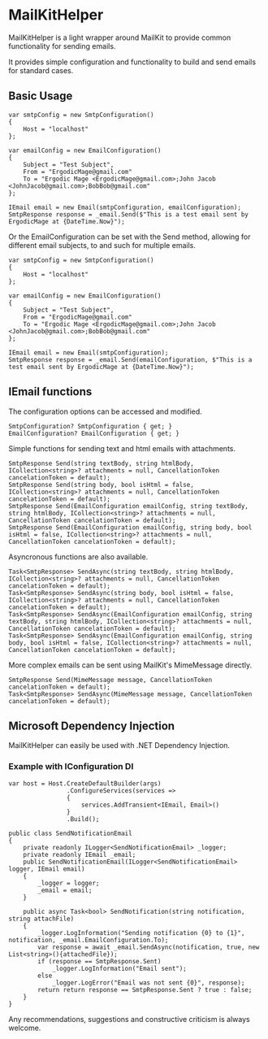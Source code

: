 # MailKitHelper
MailKitHelper is a light wrapper around MailKit to provide common functionality for sending emails.

It provides simple configuration and functionality to build and send emails for standard cases.

## Basic Usage
~~~
var smtpConfig = new SmtpConfiguration()
{
    Host = "localhost"
};

var emailConfig = new EmailConfiguration()
{
    Subject = "Test Subject",
    From = "ErgodicMage@gmail.com"
    To = "Ergodic Mage <ErgodicMage@gmail.com>;John Jacob <JohnJacob@gmail.com>;BobBob@gmail.com"
};

IEmail email = new Email(smtpConfiguration, emailConfiguration);
SmtpResponse response = _email.Send($"This is a test email sent by ErgodicMage at {DateTime.Now}");
~~~

Or the EmailConfiguration can be set with the Send method, allowing for different email subjects, to and such for multiple emails.
~~~
var smtpConfig = new SmtpConfiguration()
{
    Host = "localhost"
};

var emailConfig = new EmailConfiguration()
{
    Subject = "Test Subject",
    From = "ErgodicMage@gmail.com"
    To = "Ergodic Mage <ErgodicMage@gmail.com>;John Jacob <JohnJacob@gmail.com>;BobBob@gmail.com"
};

IEmail email = new Email(smtpConfiguration);
SmtpResponse response = _email.Send(emailConfiguration, $"This is a test email sent by ErgodicMage at {DateTime.Now}");
~~~

## IEmail functions
The configuration options can be accessed and modified.
~~~
SmtpConfiguration? SmtpConfiguration { get; }
EmailConfiguration? EmailConfiguration { get; }
~~~

Simple functions for sending text and html emails with attachments.
~~~
SmtpResponse Send(string textBody, string htmlBody, ICollection<string>? attachments = null, CancellationToken cancelationToken = default);
SmtpResponse Send(string body, bool isHtml = false, ICollection<string>? attachments = null, CancellationToken cancelationToken = default);
SmtpResponse Send(EmailConfiguration emailConfig, string textBody, string htmlBody, ICollection<string>? attachments = null, CancellationToken cancelationToken = default);
SmtpResponse Send(EmailConfiguration emailConfig, string body, bool isHtml = false, ICollection<string>? attachments = null, CancellationToken cancelationToken = default);
~~~

Asyncronous functions are also available.
~~~   
Task<SmtpResponse> SendAsync(string textBody, string htmlBody, ICollection<string>? attachments = null, CancellationToken cancelationToken = default);
Task<SmtpResponse> SendAsync(string body, bool isHtml = false, ICollection<string>? attachments = null, CancellationToken cancelationToken = default);
Task<SmtpResponse> SendAsync(EmailConfiguration emailConfig, string textBody, string htmlBody, ICollection<string>? attachments = null, CancellationToken cancelationToken = default);
Task<SmtpResponse> SendAsync(EmailConfiguration emailConfig, string body, bool isHtml = false, ICollection<string>? attachments = null, CancellationToken cancelationToken = default);
~~~

More complex emails can be sent using MailKit's MimeMessage directly.
~~~
SmtpResponse Send(MimeMessage message, CancellationToken cancelationToken = default);
Task<SmtpResponse> SendAsync(MimeMessage message, CancellationToken cancelationToken = default); 
~~~

## Microsoft Dependency Injection
MailKitHelper can easily be used with .NET Dependency Injection.

### Example with IConfiguration DI
~~~
var host = Host.CreateDefaultBuilder(args)
                .ConfigureServices(services =>
                {
                    services.AddTransient<IEmail, Email>()
                }
                .Build();

public class SendNotificationEmail
{
    private readonly ILogger<SendNotificationEmail> _logger;
    private readonly IEmail _email;
    public SendNotificationEmail(ILogger<SendNotificationEmail> logger, IEmail email)
    {
        _logger = logger;
        _email = email;
    }

    public async Task<bool> SendNotification(string notification, string attachFile)
    {
        _logger.LogInformation("Sending notification {0} to {1}", notification, _email.EmailConfiguration.To);
        var response = await _email.SendAsync(notification, true, new List<string>(){attachedFile});
        if (response == SmtpResponse.Sent)
            _logger.LogInformation("Email sent");
        else
            _logger.LogError("Email was not sent {0}", response);
        return return response == SmtpResponse.Sent ? true : false;
    }
}
~~~

Any recommendations, suggestions and constructive criticism is always welcome.